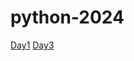 # python-2024
[Day1](https://colab.research.google.com/drive/1T0sc2Wcee48ttAM82dXz7fPVblrjCjdw#scrollTo=iy3NxmDyRfoG)
[Day3](https://colab.research.google.com/drive/1aA3GD2I4VSDZUT9yiElNtFNNMKLE8kdj#scrollTo=GiYf9BcxXOfz)
